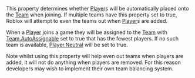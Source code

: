 This property determines whether [Player](https://create.roblox.com/docs/reference/engine/classes/Player)s will be automatically placed
onto the [Team](https://create.roblox.com/docs/reference/engine/classes/Team) when joining. If multiple teams have this property set to
true, Roblox will attempt to even the teams out when [Player](https://create.roblox.com/docs/reference/engine/classes/Player)s are added.

When a [Player](https://create.roblox.com/docs/reference/engine/classes/Player) joins a game they will be assigned to the [Team](https://create.roblox.com/docs/reference/engine/classes/Team) with
[Team.AutoAssignable](https://create.roblox.com/docs/reference/engine/classes/Team#AutoAssignable) set to true that has the fewest players. If no such
team is available, [Player.Neutral](https://create.roblox.com/docs/reference/engine/classes/Player#Neutral) will be set to true.

Note whilst using this property will help even out teams when players are
added, it will not do anything when players are removed. For this reason
developers may wish to implement their own team balancing system.
